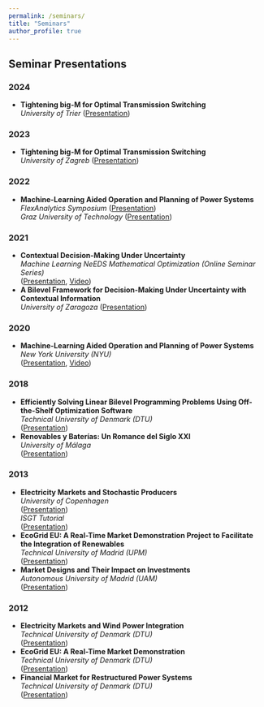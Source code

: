 ```yaml
---
permalink: /seminars/
title: "Seminars"
author_profile: true
---
```


## Seminar Presentations

### 2024
- **Tightening big-M for Optimal Transmission Switching**  
  *University of Trier* ([Presentation](https://github.com/salvapineda/website/blob/main/Seminars/2024%20-%20Trier%20-%20Tightening%20bigM%20for%20optimal%20transmission%20switching.pdf))

### 2023
- **Tightening big-M for Optimal Transmission Switching**  
  *University of Zagreb* ([Presentation](https://github.com/salvapineda/website/blob/main/Seminars/2023%20-%20Zagreb%20-%20Tightening%20bigM%20for%20optimal%20tranmission%20switching.pdf))

### 2022
- **Machine-Learning Aided Operation and Planning of Power Systems**  
  *FlexAnalytics Symposium* ([Presentation](https://github.com/salvapineda/website/blob/main/Seminars/2022%20-%20FlexAnalytics%20-%20Machine-learning%20aided%20operation%20and%20planning%20of%20power%20systems.pdf))  
  *Graz University of Technology* ([Presentation](https://github.com/salvapineda/website/blob/main/Seminars/2022%20-%20Graz%20-%20Machine-learning%20aided%20operation%20and%20planning%20of%20power%20systems.pdf))

### 2021
- **Contextual Decision-Making Under Uncertainty**  
  *Machine Learning NeEDS Mathematical Optimization (Online Seminar Series)*  
  ([Presentation](https://github.com/salvapineda/website/blob/main/Seminars/2021%20-%20NeEDs%20-%20Contextual%20decision-making%20under%20uncertainty.pdf), [Video](https://t.co/Q9n4PyIP0S?amp=1))  
- **A Bilevel Framework for Decision-Making Under Uncertainty with Contextual Information**  
  *University of Zaragoza* ([Presentation](https://github.com/salvapineda/website/blob/main/Seminars/2021%20-%20Zaragoza%20-%20A%20bilevel%20framework%20for%20decision-making%20under%20uncertainty%20with%20contextual%20information.pdf))

### 2020
- **Machine-Learning Aided Operation and Planning of Power Systems**  
  *New York University (NYU)*  
  ([Presentation](https://github.com/salvapineda/website/blob/main/Seminars/2020%20-%20NYU%20-%20Machine-learning%20aided%20operation%20and%20planning%20of%20power%20systems.pdf), [Video](https://www.youtube.com/watch?v=C1sKqenTO98&feature=youtu.be))

### 2018
- **Efficiently Solving Linear Bilevel Programming Problems Using Off-the-Shelf Optimization Software**  
  *Technical University of Denmark (DTU)*  
  ([Presentation](https://github.com/salvapineda/website/blob/main/Seminars/2018%20-%20DTU%20-%20Efficiently%20solving%20linear%20bilevel%20programming%20problems%20using%20off-the-shelf%20optimization%20software.pdf))  
- **Renovables y Baterías: Un Romance del Siglo XXI**  
  *University of Málaga*  
  ([Presentation](https://github.com/salvapineda/website/blob/main/Seminars/2018%20-%20UMA%20-%20Renovables%20y%20baterias_%20un%20romance%20del%20siglo%20XXI.pdf))

### 2013
- **Electricity Markets and Stochastic Producers**  
  *University of Copenhagen*  
  ([Presentation](https://github.com/salvapineda/website/blob/main/Seminars/2013%20-%20KU%20-%20Electricity%20Markets%20and%20Stochastic%20Producers.pdf))  
  *ISGT Tutorial*  
  ([Presentation](https://github.com/salvapineda/website/blob/main/Seminars/2013%20-%20ISGT%20-%20Electricity%20markets%20and%20stochastic%20producers.pdf))  
- **EcoGrid EU: A Real-Time Market Demonstration Project to Facilitate the Integration of Renewables**  
  *Technical University of Madrid (UPM)*  
  ([Presentation](https://github.com/salvapineda/website/blob/main/Seminars/2013%20-%20UPM%20-%20EcoGrid%20EU_%20A%20real-time%20market%20demonstration%20project%20to%20facilitate%20the%20integration%20of%20renewables.pdf))  
- **Market Designs and Their Impact on Investments**  
  *Autonomous University of Madrid (UAM)*  
  ([Presentation](https://github.com/salvapineda/website/blob/main/Seminars/2013%20-%20UAM%20-%20Market%20designs%20and%20their%20impact%20on%20investments.pdf))

### 2012
- **Electricity Markets and Wind Power Integration**  
  *Technical University of Denmark (DTU)*  
  ([Presentation](https://github.com/salvapineda/website/blob/main/Seminars/2012%20-%20DTU%20-%20Electricity%20markets%20and%20wind%20power%20integration.pdf))  
- **EcoGrid EU: A Real-Time Market Demonstration**  
  *Technical University of Denmark (DTU)*  
  ([Presentation](https://github.com/salvapineda/website/blob/main/Seminars/2012%20-%20DTU%20-%20EcoGrid%20EU_%20A%20real-time%20market%20demonstration.pdf))  
- **Financial Market for Restructured Power Systems**  
  *Technical University of Denmark (DTU)*  
  ([Presentation](https://github.com/salvapineda/website/blob/main/Seminars/2012%20-%20DTU%20-%20Financial%20Market%20for%20Restructured%20Power%20Systems.pdf))
